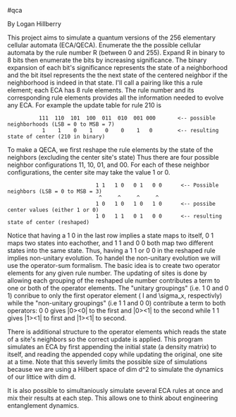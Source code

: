 #qca

By Logan Hillberry

This project aims to simulate a quantum versions of the 256 elementary cellular automata (ECA/QECA). 
Enumerate the the possible cellular automata by the rule number R (between 0 and 255). 
Expand R in binary to 8 bits then enumerate the bits by increasing significance. 
The binary expansion of each bit's significance represents the state of a neighborhood and the bit itsel
represents the the next state of the centered neighbor if the neighborhood is indeed in that state. 
I'll call a pairing like this a rule element; each ECA has 8 rule elements. The rule number and its 
corresponding rule elements provides all the information needed to evolve any ECA. For example the 
update table for rule 210 is

              111  110  101  100  011  010  001 000       <-- possible neighborhoods (LSB = 0 to MSB = 7)
               1    1    0    1    0    0    1   0        <-- resulting state of center (210 in binary)

To make a QECA, we first reshape the rule elements by the state of the neighbors (excluding the center site's state)
Thus there are four possible neighbor configurations 11, 10, 01, and 00. For each of these neighbor configurations, 
the center site may take the value 1 or 0. 

                                1 1   1 0   0 1   0 0      <-- Possible neighbors (LSB = 0 to MSB = 3)
                                 ^     ^     ^     ^
                                1 0   1 0   1 0   1 0      <-- possibe center values (either 1 or 0)
                                1 0   1 1   0 1   0 0      <-- resulting state of center (reshaped) 
                              
 Notice that having a 1 0 in the last row implies a state maps to itself, 0 1 maps two states into eachother,
 and 1 1 and 0 0 both map two different states into the same state. Thus, having a 1 1 or 0 0 in the reshaped rule
 implies non-unitary evolution. To handel the non-unitary evolution we will use the operator-sum formalism.
 The basic idea is to create two operator elements for any given rule number. The updating of sites is done
 by allowing each grouping of the reshaped ule number contributes a term to one or both of the operator elements. 
 The "unitary groupings" (i.e. 1 0 and 0 1) conribue to only the first operator element ( I and \sigma_x, respectivly) 
 while the "non-unitary groupings" (i.e 1 1 and 0 0) contribute a term to both operators: 
 0 0 gives |0><0| to the first and |0><1| to the second while 1 1 gives |1><1| to first and |1><1| to second.
 
 There is additional structure to the operator elements which reads the state of a site's neighbors so the correct
 update is applied. This program simulates an ECA by first appending the initial state (a density matrix) to itself,
 and reading the appended copy while updating the original, one site at a time. Note that this severly limits the
 possible size of simulations because we are using a Hilbert space of dim d^2 to simulate the dynamics of our littice
 with dim d. 
 
 It is also possible to simultaniously simulate several ECA rules at once and mix their results at each step. 
 This allows one to think about engineering entanglement dynamics.

